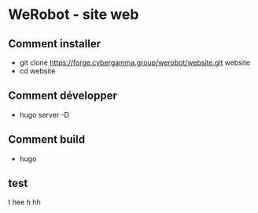 # WeRobot - site web

## Comment installer

- git clone https://forge.cybergamma.group/werobot/website.git website
- cd website

## Comment développer

- hugo server -D

## Comment build

- hugo

## test
t
hee
h
hh
